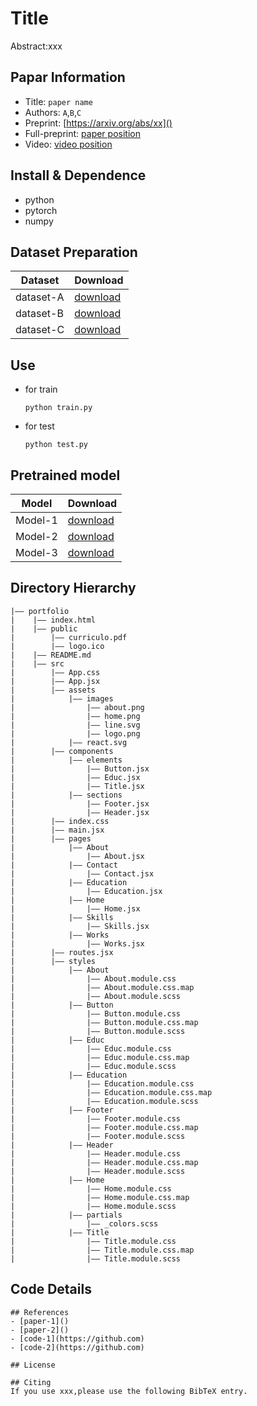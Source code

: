Title
===
Abstract:xxx
## Papar Information
- Title:  `paper name`
- Authors:  `A`,`B`,`C`
- Preprint: [https://arxiv.org/abs/xx]()
- Full-preprint: [paper position]()
- Video: [video position]()

## Install & Dependence
- python
- pytorch
- numpy

## Dataset Preparation
| Dataset | Download |
| ---     | ---   |
| dataset-A | [download]() |
| dataset-B | [download]() |
| dataset-C | [download]() |

## Use
- for train
  ```
  python train.py
  ```
- for test
  ```
  python test.py
  ```
## Pretrained model
| Model | Download |
| ---     | ---   |
| Model-1 | [download]() |
| Model-2 | [download]() |
| Model-3 | [download]() |


## Directory Hierarchy
```
|—— portfolio
|    |—— index.html
|    |—— public
|        |—— curriculo.pdf
|        |—— logo.ico
|    |—— README.md
|    |—— src
|        |—— App.css
|        |—— App.jsx
|        |—— assets
|            |—— images
|                |—— about.png
|                |—— home.png
|                |—— line.svg
|                |—— logo.png
|            |—— react.svg
|        |—— components
|            |—— elements
|                |—— Button.jsx
|                |—— Educ.jsx
|                |—— Title.jsx
|            |—— sections
|                |—— Footer.jsx
|                |—— Header.jsx
|        |—— index.css
|        |—— main.jsx
|        |—— pages
|            |—— About
|                |—— About.jsx
|            |—— Contact
|                |—— Contact.jsx
|            |—— Education
|                |—— Education.jsx
|            |—— Home
|                |—— Home.jsx
|            |—— Skills
|                |—— Skills.jsx
|            |—— Works
|                |—— Works.jsx
|        |—— routes.jsx
|        |—— styles
|            |—— About
|                |—— About.module.css
|                |—— About.module.css.map
|                |—— About.module.scss
|            |—— Button
|                |—— Button.module.css
|                |—— Button.module.css.map
|                |—— Button.module.scss
|            |—— Educ
|                |—— Educ.module.css
|                |—— Educ.module.css.map
|                |—— Educ.module.scss
|            |—— Education
|                |—— Education.module.css
|                |—— Education.module.css.map
|                |—— Education.module.scss
|            |—— Footer
|                |—— Footer.module.css
|                |—— Footer.module.css.map
|                |—— Footer.module.scss
|            |—— Header
|                |—— Header.module.css
|                |—— Header.module.css.map
|                |—— Header.module.scss
|            |—— Home
|                |—— Home.module.css
|                |—— Home.module.css.map
|                |—— Home.module.scss
|            |—— partials
|                |—— _colors.scss
|            |—— Title
|                |—— Title.module.css
|                |—— Title.module.css.map
|                |—— Title.module.scss
```
## Code Details

```
## References
- [paper-1]()
- [paper-2]()
- [code-1](https://github.com)
- [code-2](https://github.com)
  
## License

## Citing
If you use xxx,please use the following BibTeX entry.
```
```
